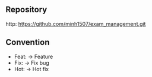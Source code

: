 ## Repository

http: https://github.com/minh1507/exam_management.git

## Convention

* Feat: <comment> -> Feature
* Fix: <comment> -> Fix bug
* Hot: <comment> -> Hot fix